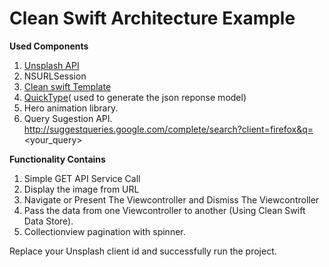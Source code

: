 
# Clean Swift Architecture Example

**Used Components**
1. [Unsplash  API](https://unsplash.com/developers "Unsplash")
2. NSURLSession
3. [Clean swift Template](https://clean-swift.com/ "Clean swift Template")
4. [QuickType](https://app.quicktype.io/ "QuickType")( used to generate the json reponse model)
5. Hero animation library.
6. Query Sugestion API. http://suggestqueries.google.com/complete/search?client=firefox&q=<your_query>

**Functionality Contains**
1. Simple GET API Service Call
2. Display the image from URL
3. Navigate or Present The Viewcontroller and Dismiss The Viewcontroller
4. Pass the data from one Viewcontroller to another (Using Clean Swift Data Store).
5. Collectionview pagination with spinner.


Replace your Unsplash client id and successfully run the project.
